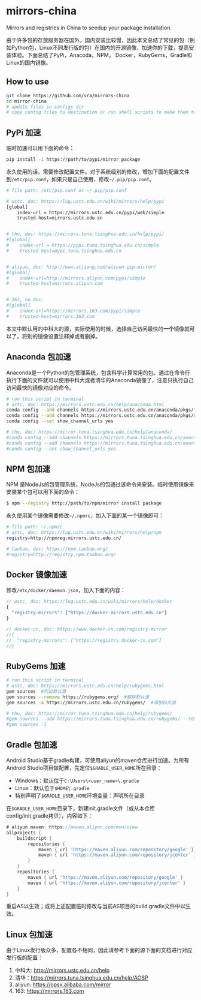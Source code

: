 # mirrors-china
Mirrors and registries in China to seedup your package installation.

由于许多包的存放服务器在国外，国内安装比较慢，因此本文总结了常见的包（例如Python包，Linux不同发行版的包）在国内的开源镜像，加速你的下载，提高安装体验。下面总结了PyPi，Anacoda，NPM， Docker，RubyGems，Gradle和Linux的国内镜像。

## How to use
```bash
git clone https://github.com/vra/mirrors-china
cd mirror-china
# update files in configs dir
# copy config files to destination or run shell scripts to make them take effect 
``` 

## PyPi 加速
临时加速可以用下面的命令：
```bash
pip install -i https://path/to/pypi/mirror package
```
永久使用的话，需要修改配置文件。对于系统级别的修改，增加下面的配置文件到`/etc/pip.conf`，如果只是自己使用，修改`~/.pip/pip.conf`。
```bash
# file path: /etc/pip.conf or ~/.pip/pip.conf

# ustc, doc: https://lug.ustc.edu.cn/wiki/mirrors/help/pypi
[global]
    index-url = https://mirrors.ustc.edu.cn/pypi/web/simple
    trusted-host=mirrors.ustc.edu.cn


# thu, doc: https://mirrors.tuna.tsinghua.edu.cn/help/pypi/
#[global]
#    index-url = https://pypi.tuna.tsinghua.edu.cn/simple
#    trusted-host=pypi.tuna.tsinghua.edu.cn


# aliyun, doc: http://www.atjiang.com/aliyun-pip-mirror/
#[global]    
#    index-url=http://mirrors.aliyun.com/pypi/simple
#    trusted-host=mirrors.aliyun.com


# 163, no doc.
#[global]
#    index-url=https://mirrors.163.com/pypi/simple
#    trusted-host=mirrors.163.com
```

本文中默认用的中科大的源，实际使用的时候，选择自己访问最快的**一个**镜像就可以了，将别的镜像设置注释掉或者删掉。


## Anaconda 包加速
Anaconda是一个Python的包管理系统，包含科学计算常用的包。通过在命令行执行下面的文件就可以使用中科大或者清华的Anaconda镜像了，注意只执行自己访问最快的镜像对应的命令。
```bash
# run this script in terminal
# ustc, doc: https://mirrors.ustc.edu.cn/help/anaconda.html
conda config --add channels https://mirrors.ustc.edu.cn/anaconda/pkgs/free/
conda config --add channels https://mirrors.ustc.edu.cn/anaconda/pkgs/main/
conda config --set show_channel_urls yes

# thu, doc: https://mirror.tuna.tsinghua.edu.cn/help/anaconda/
#conda config --add channels https://mirrors.tuna.tsinghua.edu.cn/anaconda/pkgs/free/
#conda config --add channels https://mirrors.tuna.tsinghua.edu.cn/anaconda/pkgs/main/
#conda config --set show_channel_urls yes
```

## NPM 包加速
NPM 是NodeJs的包管理系统，NodeJs的包通过该命令来安装。临时使用镜像来安装某个包可以用下面的命令：
```bash
$ npm --registry http://path/to/npm/mirror install package
```
永久使用某个镜像需要修改`~/.npmrc`，加入下面的某一个镜像即可：
```bash
# file path: ~/.npmrc
# ustc, doc: https://lug.ustc.edu.cn/wiki/mirrors/help/npm
registry=http://npmreg.mirrors.ustc.edu.cn/

# taobao, doc: https://npm.taobao.org/
#registry=http://registry.npm.taobao.org/
```

## Docker 镜像加速
修改`/etc/docker/daemon.json`，加入下面的内容：
```js
// ustc, doc: https://lug.ustc.edu.cn/wiki/mirrors/help/docker
{
  "registry-mirrors": ["https://docker.mirrors.ustc.edu.cn"]
}

// docker-cn, doc: https://www.docker-cn.com/registry-mirror 
//{
//  "registry-mirrors": ["https://registry.docker-cn.com"]
//}
```

## RubyGems 加速
```bash
# run this script in terminal
# ustc, doc: https://mirrors.ustc.edu.cn/help/rubygems.html
gem sources  #列出默认源
gem sources --remove https://rubygems.org/  #移除默认源
gem sources -a https://mirrors.ustc.edu.cn/rubygems/  #添加科大源

# thu, doc: https://mirror.tuna.tsinghua.edu.cn/help/rubygems/
#gem sources --add https://mirrors.tuna.tsinghua.edu.cn/rubygems/ --remove #https://rubygems.org/
#gem sources -l
```

## Gradle 包加速
Android Studio基于gradle构建，可使用aliyun的maven仓库进行加速。为所有Android Studio项目做配置，先定位`$GRADLE_USER_HOME`所在目录：

- Windows：默认位于`C:\Users\<user_name>\.gradle`
- Linux：默认位于`$HOME\.gradle`
- 特别声明了`$GRADLE_USER_HOME`环境变量：声明所在目录

在`$GRADLE_USER_HOME`目录下，新建init.gradle文件（或从本仓库config/init.gradle拷贝），内容如下：

```groovy
# aliyun maven: https://maven.aliyun.com/mvn/view
allprojects {
    buildscript {
        repositories {
            maven { url 'https://maven.aliyun.com/repository/google' }
            maven { url 'https://maven.aliyun.com/repository/jcenter' }
        }
    }
    repositories {
        maven { url 'https://maven.aliyun.com/repository/google' }
        maven { url 'https://maven.aliyun.com/repository/jcenter' }
    }
}
```
重启AS以生效；或将上述配置临时修改与当前AS项目的build.gradle文件中以生效。

## Linux 包加速
由于Linux发行版众多，配置各不相同，因此请参考下面的源下面的文档进行对应发行版的配置：
 1. 中科大: <http://mirrors.ustc.edu.cn/help>
 2. 清华：<https://mirrors.tuna.tsinghua.edu.cn/help/AOSP>
 3. aliyun: <https://opsx.alibaba.com/mirror>
 4. 163: <https://mirrors.163.com>
